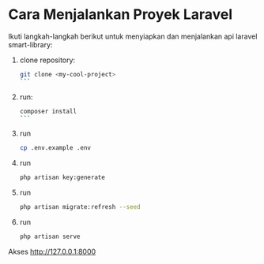 # Cara Menjalankan Proyek Laravel

Ikuti langkah-langkah berikut untuk menyiapkan dan menjalankan api laravel smart-library:

1. clone repository:

    ````bash
    git clone <my-cool-project>
    ```

    ````

2. run:

    ````bash
    composer install
    ```

    ````

3. run

    ```bash
    cp .env.example .env

    ```

4. run

    ```bash
    php artisan key:generate
    ```

5. run

    ```bash
    php artisan migrate:refresh --seed
    ```

6. run

    ```bash
    php artisan serve

    ```

Akses http://127.0.0.1:8000
